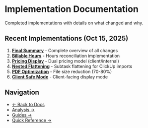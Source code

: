 # Implementation Documentation

Completed implementations with details on what changed and why.

## Recent Implementations (Oct 15, 2025)

1. **[Final Summary](final-summary.md)** - Complete overview of all changes
2. **[Billable Hours](billable-hours.md)** - Hours reconciliation implementation
3. **[Pricing Display](pricing-display.md)** - Dual pricing model (client/internal)
4. **[Nested Flattening](nested-flattening.md)** - Subtask flattening for ClickUp imports
5. **[PDF Optimization](pdf-optimization.md)** - File size reduction (70-80%)
6. **[Client Safe Mode](client-safe-mode.md)** - Client-facing display mode

## Navigation

- [← Back to Docs](../)
- [Analysis →](../analysis/)
- [Guides →](../guides/)
- [Quick Reference →](../quick-reference/)
